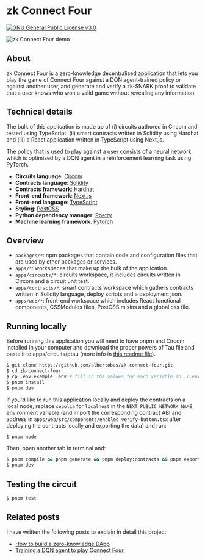# zk Connect Four

[![GNU General Public License v3.0](https://img.shields.io/badge/License-GNU_General_Public_License_v3.0-yellow.svg)](https://github.com/albertobas/zk-connect-four/blob/main/LICENSE)

![zk Connect Four demo](https://www.albertobas.com/images/blog/how-to-build-zero-knowledge-dapp/zk_connect_four.gif)

## About

zk Connect Four is a zero-knowledge decentralised application that lets you play the game of Connect Four against a DQN agent-trained policy or against another user, and generate and verify a zk-SNARK proof to validate that a user knows who won a valid game without revealing any information.

## Technical details

The bulk of this application is made up of (i) circuits authored in Circom and tested using TypeScript, (ii) smart contracts written in Solidity using Hardhat and (iii) a React application written in TypeScript using Next.js.

The policy that is used to play against a user consists of a neural network which is optimized by a DQN agent in a reinforcement learning task using PyTorch.

- **Circuits language**: [Circom](https://docs.circom.io)
- **Contracts language**: [Solidity](https://soliditylang.org)
- **Contracts framework**: [Hardhat](https://hardhat.org)
- **Front-end framework**: [Next.js](https://nextjs.org)
- **Front-end language**: [TypeScript](https://www.typescriptlang.org)
- **Styling**: [PostCSS](https://postcss.org)
- **Python dependency manager**: [Poetry](https://python-poetry.org)
- **Machine learning framework**: [Pytorch](https://pytorch.org)

## Overview

- `packages/*`: npm packages that contain code and configuration files that are used by other packages or services.
- `apps/*`: workspaces that make up the bulk of the application.
- `apps/circuits/*`: circuits workspace, it includes circuits written in Circom and a circuit unit test.
- `apps/contracts/*`: smart contracts workspace which gathers contracts written in Solidity language, deploy scripts and a deployment json.
- `apps/web/*`: front-end workspace which includes React functional components, CSSModules files, PostCSS mixins and a global css file.

## Running locally

Before running this application you will need to have pnpm and Circom installed in your computer and download the proper powers of Tau file and paste it to apps/circuits/ptau (more info in [this readme file](/apps/circuits/ptau/README.md)).

```bash
$ git clone https://github.com/albertobas/zk-connect-four.git
$ cd zk-connect-four
$ cp .env.example .env # fill in tha values for each variable in ./.env, NEXT_PUBLIC_NETWORK_NAME must be either sepolia or localhost.
$ pnpm install
$ pnpm dev
```

If you'd like to run this application locally and deploy the contracts on a local node, replace `sepolia` for `localhost` in the `NEXT_PUBLIC_NETWORK_NAME` environment variable (and import the corresponding contract ABI and address in `apps/web/src/components/enabled-verify-button.tsx` after deploying the contracts locally and exporting the data) and run:

```bash
$ pnpm node
```

Then, open another tab in terminal and:

```bash
$ pnpm compile && pnpm generate && pnpm deploy:contracts && pnpm export
$ pnpm dev
```

## Testing the circuit

```bash
$ pnpm test
```

## Related posts

I have written the following posts to explain in detail this project:

- [How to build a zero-knowledge DApp](https://www.albertobas.com/blog/how-to-build-zero-knowledge-dapp 'How to build a zero-knowledge DApp | Alberto Bas')
- [Training a DQN agent to play Connect Four](https://www.albertobas.com/blog/training-dqn-agent-to-play-connect-four 'Training a DQN agent to play Connect Four | Alberto Bas')
